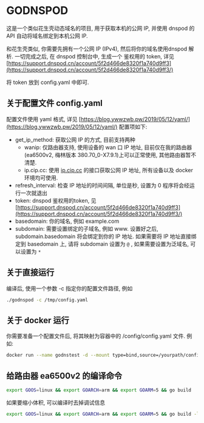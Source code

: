 # GODNSPOD
这是一个类似花生壳动态域名的项目, 用于获取本机的公网 IP, 并使用 dnspod 的 API 自动将域名绑定到本机公网 IP.

和花生壳类似, 你需要先拥有一个公网 IP (IPv4), 然后将你的域名使用dnspod 解析.
一切完成之后, 在 dnspod 控制台中, 生成一个 鉴权用的 token, 详见 [https://support.dnspod.cn/account/5f2d466de8320f1a740d9ff3](https://support.dnspod.cn/account/5f2d466de8320f1a740d9ff3/)

将 token 放到 config.yaml 中即可.

## 关于配置文件 config.yaml

配置文件使用 yaml 格式, 详见 [https://blog.ywwzwb.pw/2019/05/12/yaml/](https://blog.ywwzwb.pw/2019/05/12/yaml/)
配置项如下:

* get_ip_method: 获取公网 IP 的方式, 目前支持两种
  * wanip: 仅路由器支持, 使用设备的 wan 口 IP 地址, 目前仅在我的路由器(ea6500v2, 梅林版本 380.70_0-X7.9.1)上可以正常使用, 其他路由器暂不清楚.
  * ip.cip.cc: 使用 [ip.cip.cc](http://ip.cip.cc) 的接口获取公网 IP 地址, 所有设备以及 docker 环境均可使用.
* refresh_interval: 检查 IP 地址的时间间隔, 单位是秒, 设置为 0 程序将会经运行一次就退出
* token: dnspod 鉴权用的token, 见 [https://support.dnspod.cn/account/5f2d466de8320f1a740d9ff3](https://support.dnspod.cn/account/5f2d466de8320f1a740d9ff3/)
* basedomain: 你的域名, 例如 example.com
* subdomain: 需要设置绑定的子域名, 例如 www. 设置好之后, subdomain.basedomain 将会绑定到你的 IP 地址. 如果需要将 IP 地址直接绑定到 basedomain 上, 请将 subdomain 设置为 `@` , 如果需要设置为泛域名, 可以设置为 `*`

## 关于直接运行

编译后, 使用一个参数 -c 指定你的配置文件路径, 例如 
``` bash
./godnspod -c /tmp/config.yaml
```

## 关于 docker 运行

你需要准备一个配置文件后, 将其映射为容器中的 /config/config.yaml 文件.
例如:
``` bash
docker run --name godnstest -d --mount type=bind,source=/yourpath/config.yaml,target=/config/config.yaml ywwzwb/godnspod
```

## 给路由器 ea6500v2 的编译命令

```bash
export GOOS=linux && export GOARCH=arm && export GOARM=5 && go build
```
如果要缩小体积, 可以编译时去掉调试信息
```bash
export GOOS=linux && export GOARCH=arm && export GOARM=5 && go build -ldflags="-s -w" 
```